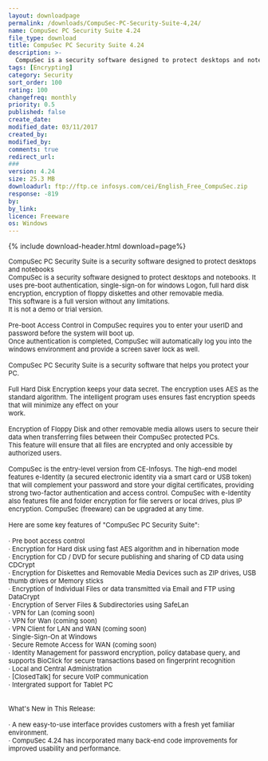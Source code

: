 ```yaml
---
layout: downloadpage
permalink: /downloads/CompuSec-PC-Security-Suite-4,24/
name: CompuSec PC Security Suite 4.24
file_type: download
title: CompuSec PC Security Suite 4.24
description: >-
  CompuSec is a security software designed to protect desktops and notebooks. It uses pre-boot authentication, single-sign-on for windows Logon, full hard disk encryption, encryption of floppy diskettes and other removable media.
tags: [Encrypting]
category: Security
sort_order: 100
rating: 100
changefreq: monthly
priority: 0.5
published: false
create_date: 
modified_date: 03/11/2017
created_by: 
modified_by: 
comments: true
redirect_url: 
### 
version: 4.24
size: 25.3 MB
downloadurl: ftp://ftp.ce infosys.com/cei/English_Free_CompuSec.zip
response: -819
by: 
by_link: 
licence: Freeware
os: Windows
---
```


{% include download-header.html download=page%}

<p style="fix-download-text !important">
<p><font size="2">CompuSec PC Security Suite is a security software designed to protect desktops and notebooks <br />
CompuSec is a security software designed to protect desktops and notebooks. It uses pre-boot authentication, single-sign-on for windows Logon, full hard disk encryption, encryption of floppy diskettes and other removable media. <br />
This software is a full version without any limitations. <br />
It is not a demo or trial version. <br />
<br />
Pre-boot Access Control in CompuSec requires you to enter your userID and password before the system will boot up. <br />
Once authentication is completed, CompuSec will automatically log you into the windows environment and provide a screen saver lock as well. <br />
<br />
CompuSec PC Security Suite is a security software that helps you protect your PC. <br />
<br />
Full Hard Disk Encryption keeps your data secret. The encryption uses AES as the standard algorithm. The intelligent program uses ensures fast encryption speeds that will minimize any effect on your <br />
work. <br />
<br />
Encryption of Floppy Disk and other removable media allows users to secure their data when transferring files between their CompuSec protected PCs. <br />
This feature will ensure that all files are encrypted and only accessible by authorized users. <br />
<br />
CompuSec is the entry-level version from CE-Infosys. The high-end model features e-Identity (a secured electronic identity via a smart card or USB token) that will complement your password and store your digital certificates, providing strong two-factor authentication and access control. CompuSec with e-Identity also features file and folder encryption for file servers or local drives, plus IP encryption. CompuSec (freeware) can be upgraded at any time. <br />
<br />
Here are some key features of "CompuSec PC Security Suite": <br />
<br />
· Pre boot access control <br />
· Encryption for Hard disk using fast AES algorithm and in hibernation mode <br />
· Encryption for CD / DVD for secure publishing and sharing of CD data using CDCrypt <br />
· Encryption for Diskettes and Removable Media Devices such as ZIP drives, USB thumb drives or Memory sticks <br />
· Encryption of Individual Files or data transmitted via Email and FTP using DataCrypt <br />
· Encryption of Server Files &amp; Subdirectories using SafeLan <br />
· VPN for Lan (coming soon) <br />
· VPN for Wan (coming soon) <br />
· VPN Client for LAN and WAN (coming soon) <br />
· Single-Sign-On at Windows <br />
· Secure Remote Access for WAN (coming soon) <br />
· Identity Management for password encryption, policy database query, and supports BioClick for secure transactions based on fingerprint recognition <br />
· Local and Central Administration <br />
· [ClosedTalk] for secure VoIP communication <br />
· Intergrated support for Tablet PC <br />
<br />
<br />
What's New in This Release: <br />
<br />
· A new easy-to-use interface provides customers with a fresh yet familiar environment. <br />
· CompuSec 4.24 has incorporated many back-end code improvements for improved usability and performance.</font></p></p>
